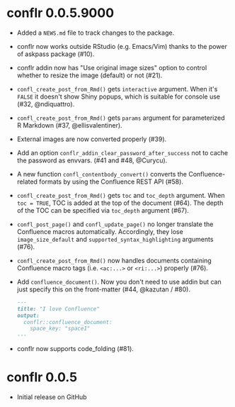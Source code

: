 # conflr 0.0.5.9000

* Added a `NEWS.md` file to track changes to the package.

* conflr now works outside RStudio (e.g. Emacs/Vim) thanks to the power of
  askpass package (#10).

* conflr addin now has "Use original image sizes" option to control whether to resize
  the image (default) or not (#21).

* `confl_create_post_from_Rmd()` gets `interactive` argument. When it's `FALSE`
  it doesn't show Shiny popups, which is suitable for console use (#32, @ndiquattro).

* `confl_create_post_from_Rmd()` gets `params` argument for parameterized R
  Markdown (#37, @ellisvalentiner).

* External images are now converted properly (#39).

* Add an option `conflr_addin_clear_password_after_success` not to cache the
  password as envvars. (#41 and #48, @Curycu).

* A new function `confl_contentbody_convert()` converts the Confluence-related
  formats by using the Confluence REST API (#58).

* `confl_create_post_from_Rmd()` gets `toc` and `toc_depth` argument. When
  `toc = TRUE`, TOC is added at the top of the document (#64). The depth of the
  TOC can be specified via `toc_depth` argument (#67).

* `confl_post_page()` and `confl_update_page()` no longer translate the
  Confluence macros automatically. Accordingly, they lose `image_size_default`
  and `supported_syntax_highlighting` arguments (#76).

* `confl_create_post_from_Rmd()` now handles documents containing Confluence
  macro tags (i.e. `<ac:...>` or `<ri:...>`) properly (#76).

* Add `confluence_document()`. Now you don't need to use addin but can just
  specify this on the front-matter (#44, @kazutan / #80).
  
  ``` md
  ---
  title: "I love Confluence"
  output:
    conflr::confluence_document:
	  space_key: "space1"
  ---
  ```

* conflr now supports code_folding (#81).

# conflr 0.0.5

* Initial release on GitHub
